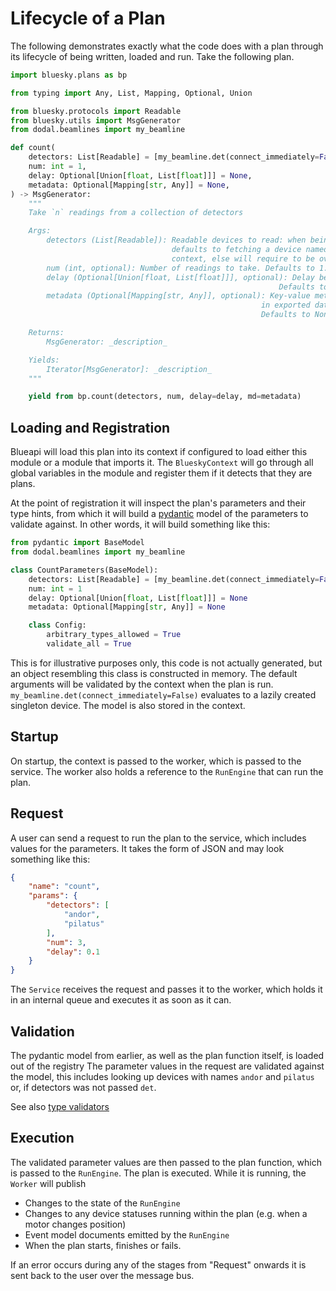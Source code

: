 # Lifecycle of a Plan

The following demonstrates exactly what the code does with a plan through its lifecycle 
of being written, loaded and run. Take the following plan.

```python
import bluesky.plans as bp

from typing import Any, List, Mapping, Optional, Union

from bluesky.protocols import Readable
from bluesky.utils import MsgGenerator
from dodal.beamlines import my_beamline

def count(
    detectors: List[Readable] = [my_beamline.det(connect_immediately=False)],
    num: int = 1,
    delay: Optional[Union[float, List[float]]] = None,
    metadata: Optional[Mapping[str, Any]] = None,
) -> MsgGenerator:
    """
    Take `n` readings from a collection of detectors

    Args:
        detectors (List[Readable]): Readable devices to read: when being run in Blueapi
                                    defaults to fetching a device named "det" from its
                                    context, else will require to be overridden.
        num (int, optional): Number of readings to take. Defaults to 1.
        delay (Optional[Union[float, List[float]]], optional): Delay between readings.
                                                            Defaults to None.
        metadata (Optional[Mapping[str, Any]], optional): Key-value metadata to include
                                                        in exported data.
                                                        Defaults to None.

    Returns:
        MsgGenerator: _description_

    Yields:
        Iterator[MsgGenerator]: _description_
    """

    yield from bp.count(detectors, num, delay=delay, md=metadata)
```


## Loading and Registration

Blueapi will load this plan into its context if configured to load either this module or a module that 
imports it. The `BlueskyContext` will go through all global variables in the module and register them
if it detects that they are plans.

At the point of registration it will inspect the plan's parameters and their type hints, from which it
will build a [pydantic](https://docs.pydantic.dev/) model of the parameters to validate against. In other words, it will build something
like this:


```python
from pydantic import BaseModel
from dodal.beamlines import my_beamline

class CountParameters(BaseModel):
    detectors: List[Readable] = [my_beamline.det(connect_immediately=False)]
    num: int = 1
    delay: Optional[Union[float, List[float]]] = None
    metadata: Optional[Mapping[str, Any]] = None

    class Config:
        arbitrary_types_allowed = True
        validate_all = True
```

This is for illustrative purposes only, this code is not actually generated, but an object resembling this class is constructed in memory. The default arguments will be validated by the context when the plan is run. `my_beamline.det(connect_immediately=False)` evaluates to a lazily created singleton device. The model is also stored in the context.

## Startup

On startup, the context is passed to the worker, which is passed to the service.
The worker also holds a reference to the `RunEngine` that can run the plan.

## Request

A user can send a request to run the plan to the service, which includes values for the parameters.
It takes the form of JSON and may look something like this:
```json
{
    "name": "count",
    "params": {
        "detectors": [
            "andor",
            "pilatus"
        ],
        "num": 3,
        "delay": 0.1
    }
}
```

The `Service` receives the request and passes it to the worker, which holds it in an internal queue
and executes it as soon as it can. 


## Validation

The pydantic model from earlier, as well as the plan function itself, is loaded out of the registry
The parameter values in the request are validated against the model, this includes looking up devices
with names `andor` and `pilatus` or, if detectors was not passed `det`.

See also [type validators](./type_validators.md)


## Execution

The validated parameter values are then passed to the plan function, which is passed to the `RunEngine`.
The plan is executed. While it is running, the `Worker` will publish

* Changes to the state of the `RunEngine`
* Changes to any device statuses running within the plan (e.g. when a motor changes position)
* Event model documents emitted by the `RunEngine`
* When the plan starts, finishes or fails.

If an error occurs during any of the stages from "Request" onwards it is sent back to the user
over the message bus.
